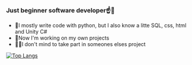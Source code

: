 ### Just beginner software developer☝️🤫
- 🐍I mostly write code with python, but I also know a litte SQL, css, html and Unity C#
- 👷Now I'm working on my own projects
- 👨‍🦱I don't mind to take part in someones elses project

[![Top Langs](https://github-readme-stats.vercel.app/api/top-langs/?username=1CodePhantom1)](https://github.com/anuraghazra/github-readme-stats)
